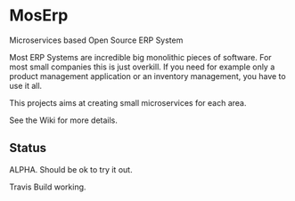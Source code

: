 # MosErp
Microservices based Open Source ERP System

Most ERP Systems are incredible big monolithic pieces of software.
For most small companies this is just overkill. If you need for example only a product management application or an inventory management, you have to use it all.

This projects aims at creating small microservices for each area.

See the Wiki for more details.

## Status
ALPHA. Should be ok to try it out.

Travis Build working.


